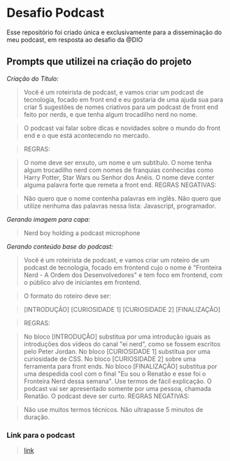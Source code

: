 # Desafio Podcast
Esse repositório foi criado única e exclusivamente para a disseminação do meu podcast, em resposta ao desafio da @DIO

##  Prompts que utilizei na criação do projeto
*Criação do Título:* 
> Você é um roteirista de podcast, e vamos criar um podcast de tecnologia, focado em front end e eu gostaria de uma ajuda sua para criar 5 sugestões de nomes criativos para um podcast de front end feito por nerds, e que tenha algum trocadilho nerd no nome.

> O podcast vai falar sobre dicas e novidades sobre o mundo do front end e o que está acontecendo no mercado.

> REGRAS:

> O nome deve ser enxuto, um nome e um subtítulo.
> O nome tenha algum trocadilho nerd com nomes de franquias conhecidas como Harry Potter, Star Wars ou Senhor dos Anéis.
> O nome deve conter alguma palavra forte que remeta a front end.
> REGRAS NEGATIVAS:

> Não quero que o nome contenha palavras em inglês.
> Não quero que utilize nenhuma das palavras nessa lista: Javascript, programador.

*Gerando imagem para capa:* 
> Nerd boy holding a podcast microphone

*Gerando conteúdo base do podcast:*
> Você é um roteirista de podcast, e vamos criar um roteiro de um podcast de tecnologia, focado em frontend cujo o nome é "Fronteira Nerd - A Ordem dos Desenvolvedores" e tem foco em frontend, com o público alvo de iniciantes em frontend.

> O formato do roteiro deve ser:

> [INTRODUÇÃO]
> [CURIOSIDADE 1]
> [CURIOSIDADE 2]
> [FINALIZAÇÃO]

>REGRAS:

> No bloco [INTRODUÇÃO] substitua por uma introdução iguais as introduções dos vídeos do canal "ei nerd", como se fossem escritos pelo Peter Jordan.
> No bloco [CURIOSIDADE 1] substitua por uma curiosidade de CSS.
> No bloco [CURIOSIDADE 2] sobre uma ferramenta para front ends.
> No bloco [FINALIZAÇÃO] substitua por uma despedida cool com o final "Eu sou o Renatão e esse foi o Fronteira Nerd dessa semana".
> Use termos de fácil explicação.
> O podcast vai ser apresentado somente por uma pessoa, chamada Renatão.
> O podcast deve ser curto.
> REGRAS NEGATIVAS:

> Não use muitos termos técnicos.
> Não ultrapasse 5 minutos de duração.

### Link para o podcast
> [link](https://github.com/renatobarr/Desafio-e-book/blob/main/e-book_desafio_DIO.pdf)
